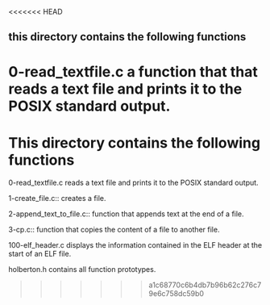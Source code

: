 <<<<<<< HEAD
## this directory contains the following functions

0-read_textfile.c a function that that reads a text file and prints it to the POSIX standard output.
=======
# This directory contains the following functions

0-read_textfile.c reads a text file and prints it to the POSIX standard output.

1-create_file.c:: creates a file.

2-append_text_to_file.c:: function that appends text at the end of a file.

3-cp.c:: function that copies the content of a file to another file.

100-elf_header.c  displays the information contained in the ELF header at the start of an ELF file.

holberton.h  contains all function prototypes.
>>>>>>> a1c68770c6b4db7b96b62c276c79e6c758dc59b0
